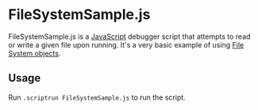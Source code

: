 # FileSystemSample.js

FileSystemSample.js is a [JavaScript](https://docs.microsoft.com/windows-hardware/drivers/debugger/javascript-debugger-scripting) debugger script that attempts to read or write a given file upon running. It's a very basic example of using [File System objects](https://docs.microsoft.com/windows-hardware/drivers/debugger/dbgmodel-namespace-file-system).

## Usage
Run `.scriptrun FileSystemSample.js` to run the script.
